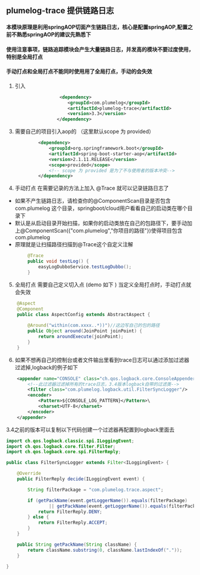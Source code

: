 ## plumelog-trace 提供链路日志

#### 本模块原理是利用springAOP切面产生链路日志，核心是配置springAOP,配置之前不熟悉springAOP的建议先熟悉下

#### 使用注意事项，链路追踪模块会产生大量链路日志，并发高的模块不要过度使用，特别是全局打点

#### 手动打点和全局打点不能同时使用用了全局打点，手动的会失效

1. 引入
```xml
                    <dependency>
                       <groupId>com.plumelog</groupId>
                       <artifactId>plumelog-trace</artifactId>
                       <version>3.3</version>
                   </dependency>

```
3. 需要自己的项目引入aop的 （这里默认scope 为 provided）
```xml
            <dependency>
                <groupId>org.springframework.boot</groupId>
                <artifactId>spring-boot-starter-aop</artifactId>
                <version>2.1.11.RELEASE</version>
                <scope>provided</scope>
                <!-- scope 为 provided 是为了不与使用者的版本冲突-->
            </dependency>
```         
4. 手动打点 在需要记录的方法上加入 @Trace 就可以记录链路日志了
   
  * 如果不产生链路日志，请检查你的@ComponentScan目录是否包含 com.plumelog 这个目录，springboot/cloud用户看看自己的启动类在哪个目录下
  * 默认是从启动目录开始扫描，如果你的启动类放在自己的包路径下，要手动加上@ComponentScan({"com.plumelog","你项目的路径"})使得项目包含com.plumelog
  * 原理就是让扫描路径扫描到@Trace这个自定义注解
```java
        @Trace
        public void testLog() {
            easyLogDubboService.testLogDubbo();
        }
```
5. 全局打点 需要自己定义切入点 (demo 如下 )  当定义全局打点时，手动打点就会失效

```java
    @Aspect
    @Component
    public class AspectConfig extends AbstractAspect {
    
        @Around("within(com.xxxx..*))")//这边写自己的包的路径
        public Object around(JoinPoint joinPoint) {
            return aroundExecute(joinPoint);
        }
    }
```
6. 如果不想再自己的控制台或者文件输出里看到trace日志可以通过添加过滤器过滤掉,logback的例子如下

```xml
    <appender name="CONSOLE" class="ch.qos.logback.core.ConsoleAppender">
        <!--此过滤器过滤掉所有的trace日志，3.4版本logback自带的过滤类-->
        <filter class="com.plumelog.logback.util.FilterSyncLogger"/>
        <encoder>
            <Pattern>${CONSOLE_LOG_PATTERN}</Pattern>\
            <charset>UTF-8</charset>
        </encoder>
    </appender>
```
3.4之前的版本可以复制以下代码创建一个过滤器再配置到logback里面去

```java
import ch.qos.logback.classic.spi.ILoggingEvent;
import ch.qos.logback.core.filter.Filter;
import ch.qos.logback.core.spi.FilterReply;

public class FilterSyncLogger extends Filter<ILoggingEvent> {

    @Override
    public FilterReply decide(ILoggingEvent event) {

        String filterPackage = "com.plumelog.trace.aspect";

        if (getPackName(event.getLoggerName()).equals(filterPackage)
                || getPackName(event.getLoggerName()).equals(filterPackage)) {
            return FilterReply.DENY;
        } else {
            return FilterReply.ACCEPT;
        }
    }

    public String getPackName(String className) {
        return className.substring(0, className.lastIndexOf("."));
    }

}
```